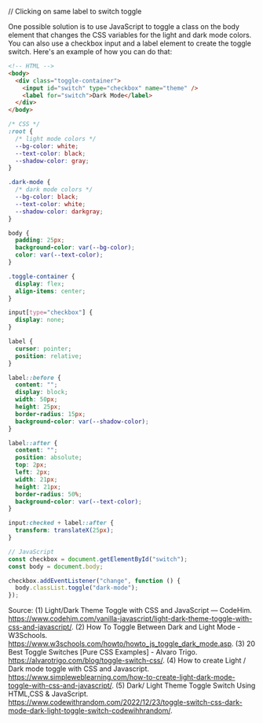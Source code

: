 // Clicking on same label to switch toggle

One possible solution is to use JavaScript to toggle a class on the body element that changes the CSS variables for the light and dark mode colors. You can also use a checkbox input and a label element to create the toggle switch. Here's an example of how you can do that:

```html
<!-- HTML -->
<body>
  <div class="toggle-container">
    <input id="switch" type="checkbox" name="theme" />
    <label for="switch">Dark Mode</label>
  </div>
</body>
```

```css
/* CSS */
:root {
  /* light mode colors */
  --bg-color: white;
  --text-color: black;
  --shadow-color: gray;
}

.dark-mode {
  /* dark mode colors */
  --bg-color: black;
  --text-color: white;
  --shadow-color: darkgray;
}

body {
  padding: 25px;
  background-color: var(--bg-color);
  color: var(--text-color);
}

.toggle-container {
  display: flex;
  align-items: center;
}

input[type="checkbox"] {
  display: none;
}

label {
  cursor: pointer;
  position: relative;
}

label::before {
  content: "";
  display: block;
  width: 50px;
  height: 25px;
  border-radius: 15px;
  background-color: var(--shadow-color);
}

label::after {
  content: "";
  position: absolute;
  top: 2px;
  left: 2px;
  width: 21px;
  height: 21px;
  border-radius: 50%;
  background-color: var(--text-color);
}

input:checked + label::after {
  transform: translateX(25px);
}
```

```javascript
// JavaScript
const checkbox = document.getElementById("switch");
const body = document.body;

checkbox.addEventListener("change", function () {
  body.classList.toggle("dark-mode");
});
```

Source:
(1) Light/Dark Theme Toggle with CSS and JavaScript — CodeHim. https://www.codehim.com/vanilla-javascript/light-dark-theme-toggle-with-css-and-javascript/.
(2) How To Toggle Between Dark and Light Mode - W3Schools. https://www.w3schools.com/howto/howto_js_toggle_dark_mode.asp.
(3) 20 Best Toggle Switches [Pure CSS Examples] - Alvaro Trigo. https://alvarotrigo.com/blog/toggle-switch-css/.
(4) How to create Light / Dark mode toggle with CSS and Javascript. https://www.simpleweblearning.com/how-to-create-light-dark-mode-toggle-with-css-and-javascript/.
(5) Dark/ Light Theme Toggle Switch Using HTML,CSS & JavaScript. https://www.codewithrandom.com/2022/12/23/toggle-switch-css-dark-mode-dark-light-toggle-switch-codewihhrandom/.

